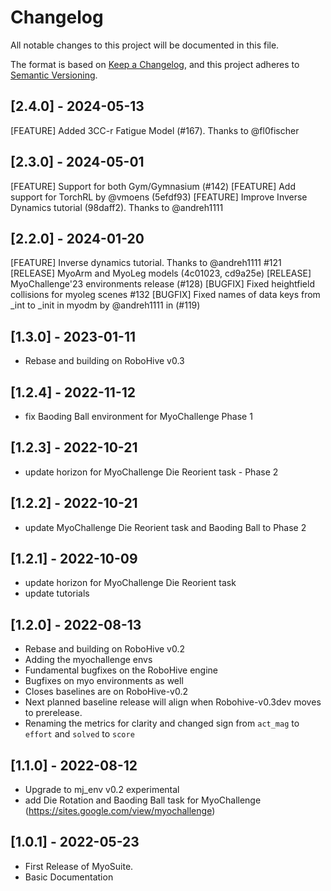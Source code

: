 # Changelog
All notable changes to this project will be documented in this file.

The format is based on [Keep a Changelog](https://keepachangelog.com/en/1.0.0/),
and this project adheres to [Semantic Versioning](https://semver.org/spec/v2.0.0.html).

## [2.4.0] - 2024-05-13
[FEATURE] Added 3CC-r Fatigue Model (#167). Thanks to @fl0fischer

## [2.3.0] - 2024-05-01
[FEATURE] Support for both Gym/Gymnasium (#142)
[FEATURE] Add support for TorchRL by @vmoens (5efdf93)
[FEATURE] Improve Inverse Dynamics tutorial (98daff2). Thanks to @andreh1111

## [2.2.0] - 2024-01-20
[FEATURE] Inverse dynamics tutorial. Thanks to @andreh1111 #121
[RELEASE] MyoArm and MyoLeg models (4c01023, cd9a25e)
[RELEASE] MyoChallenge'23 environments release (#128)
[BUGFIX] Fixed heightfield collisions for myoleg scenes #132
[BUGFIX] Fixed names of data keys from _int to _init in myodm by @andreh1111 in (#119)

## [1.3.0] - 2023-01-11
- Rebase and building on RoboHive v0.3

## [1.2.4] - 2022-11-12
- fix Baoding Ball environment for MyoChallenge Phase 1

## [1.2.3] - 2022-10-21
- update horizon for MyoChallenge Die Reorient task - Phase 2

## [1.2.2] - 2022-10-21
- update MyoChallenge Die Reorient task and Baoding Ball to Phase 2

## [1.2.1] - 2022-10-09
- update horizon for MyoChallenge Die Reorient task
- update tutorials

## [1.2.0] - 2022-08-13
- Rebase and building on RoboHive v0.2
- Adding the myochallenge envs
- Fundamental bugfixes on the RoboHive engine
- Bugfixes on myo environments as well
- Closes baselines are on RoboHive-v0.2
- Next planned baseline release will align when Robohive-v0.3dev moves to prerelease.
- Renaming the metrics for clarity and changed sign from `act_mag` to `effort` and `solved` to `score`

## [1.1.0] - 2022-08-12
- Upgrade to mj_env v0.2 experimental
- add Die Rotation and Baoding Ball task for MyoChallenge (https://sites.google.com/view/myochallenge)

## [1.0.1] - 2022-05-23
- First Release of MyoSuite.
- Basic Documentation
